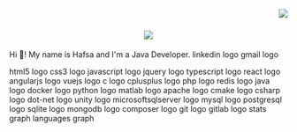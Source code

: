 <img align="right" src="https://visitor-badge.laobi.icu/badge?page_id=HAFSA159.HAFSA159"/>

<h1 align="center"">
    <img src="https://readme-typing-svg.herokuapp.com/?font=Righteous&size=35&color=800080&center=true&vCenter=true&width=500&height=70&duration=4000&lines=Hi+There!+👋;+I'm+HAFSA+!;" />
</h1>

Hi 👋! My name is Hafsa and I'm a Java Developer.
linkedin logo gmail logo


html5 logo  css3 logo  javascript logo  jquery logo  typescript logo  react logo  angularjs logo  vuejs logo  c logo  cplusplus logo  php logo  redis logo  java logo  docker logo  python logo  matlab logo  apache logo  cmake logo  csharp logo  dot-net logo  unity logo  microsoftsqlserver logo  mysql logo  postgresql logo  sqlite logo  mongodb logo  composer logo  git logo  gitlab logo
stats graph languages graph

